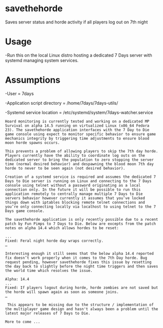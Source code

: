 savethehorde
===========
Saves server status and horde activity if all players log out on 7th night

**Usage**
======== 
   -Run this on the local Linux distro hosting a dedicated 7 Days server with systemd managing system services. 

**Assumptions**
=============
   -User = 7days

   -Application script directory = /home/7days/7days-utils/

   -Systemd service location = /etc/systemd/system/7days-watcher.service

```
Hoard monitoring is currently tested and working on a dedicated MP Survival on alpha 14.5 running on virtualized Linux (x86_64 Fedora 23). The savethehorde application interfaces with the 7 Day to Die game console using expect to monitor specific behavior to ensure game mechanics integrity by triggering time adjustments to ensure blood moon horde spawns occurs. 

This prevents a problem of allowing players to skip the 7th day horde. Players currently have the ability to coordinate log outs on the dedicated server to bring the population to zero stopping the server time (normal desired behavior) and despawning the blood moon 7th day horde to never to be seen again (not desired behavior).

Creation of a systemd service is required and assumes the dedicated 7 Days to Die server is running on Linux and connecting to the 7 Days console using telnet without a password originating as a local connection only. In the future it will be possible to run this application remotely to centrally manage multiple 7 Days to Die servers behavior however currently it assumes that you’ve locked things down with iptables blocking remote telnet connections and you’re only connecting locally via localhost to using telnet to the 7 Days game console. 

The savethehorde application is only recently possible due to a recent patch by Fun Pimps to 7 Days to Die. Below are excepts from the patch notes on alpha 14.4 which allows hordes to be reset:

...
Fixed: Feral night horde day wraps correctly.
…

Interesting enough it still seems that the below alpha 14.4 reported fix doesn’t work properly when it comes to the 7th Day horde. Bug request pending, however savethehorde fixes this issue by resetting the day back to slightly before the night time triggers and then saves the world time which resolves the issue.

Alpha: 14.4
...
Fixed: If players logout during horde, horde zombies are not saved but the horde will spawn again as soon as someone joins.
…

 This appears to be missing due to the structure / implementation of the multiplayer game design and hasn't always been a problem until the latest major releases of 7 Days to Die.

More to come ...

